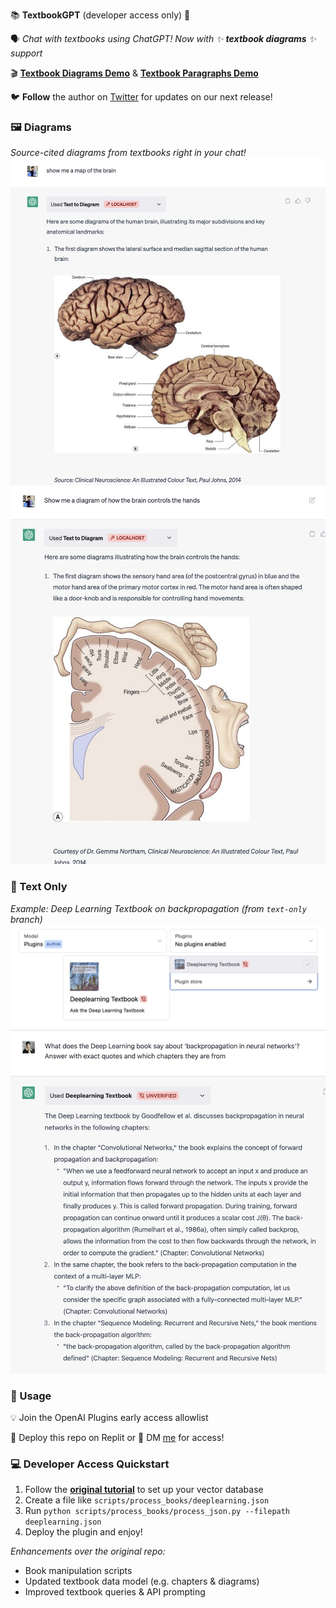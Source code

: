 📚 **TextbookGPT** (developer access only) 🚀

🗣️ _Chat with textbooks using ChatGPT! Now with ✨ **textbook diagrams** ✨ support_

🎬 [**Textbook Diagrams Demo**](https://youtube.com/shorts/8E2pUd9RiGQ?feature=share) & [**Textbook Paragraphs Demo**](https://twitter.com/lessand_ro)

🐦 **Follow** the author on [Twitter](https://twitter.com/lessand_ro) for updates on our next release!

### 🖼️ Diagrams
_Source-cited diagrams from textbooks right in your chat!_
![](./demo1.png)
![](./demo2.png)

### 📝 Text Only
_Example: Deep Learning Textbook on backpropagation (from `text-only` branch)_
![](./demo4.png)
![](./demo3.png)

### 🔧 Usage
💡 Join the OpenAI Plugins early access allowlist

🚀 Deploy this repo on Replit or 💌 DM [me](https://twitter.com/lessand_ro) for access!

### 💻 Developer Access Quickstart
1. Follow the [**original tutorial**](https://github.com/openai/chatgpt-retrieval-plugin) to set up your vector database
2. Create a file like `scripts/process_books/deeplearning.json`
3. Run `python scripts/process_books/process_json.py --filepath deeplearning.json`
4. Deploy the plugin and enjoy!

_Enhancements over the original repo:_
- Book manipulation scripts
- Updated textbook data model (e.g. chapters & diagrams)
- Improved textbook queries & API prompting


